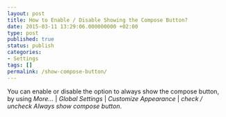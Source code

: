 ```yaml
---
layout: post
title: How to Enable / Disable Showing the Compose Button?
date: 2015-03-11 13:29:06.000000000 +02:00
type: post
published: true
status: publish
categories:
- Settings
tags: []
permalink: /show-compose-button/
---
```


You can enable or disable the option to always show the compose button, by using *More...* \| *Global Settings* \| *Customize Appearance* \| *check / uncheck Always show compose button*.